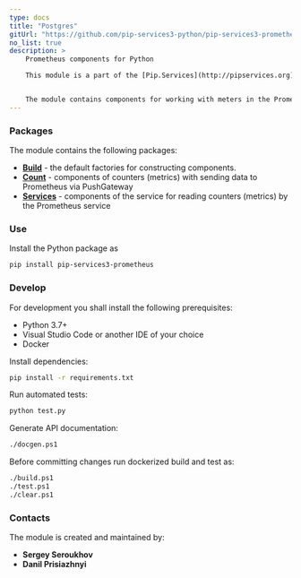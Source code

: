 ```yaml
---
type: docs
title: "Postgres"
gitUrl: "https://github.com/pip-services3-python/pip-services3-prometheus-python"
no_list: true
description: > 
    Prometheus components for Python

    This module is a part of the [Pip.Services](http://pipservices.org) polyglot microservices toolkit.


    The module contains components for working with meters in the Prometheus service. The PrometheusCounters and PrometheusMetricsService components allow you to work both in client mode through PushGateway, and as a service.
---
```


### Packages

The module contains the following packages:
- [**Build**](build) - the default factories for constructing components.
- [**Count**](count) - components of counters (metrics) with sending data to Prometheus via PushGateway
- [**Services**](services) - components of the service for reading counters (metrics) by the Prometheus service


### Use

Install the Python package as
```bash
pip install pip-services3-prometheus
```

### Develop

For development you shall install the following prerequisites:
* Python 3.7+
* Visual Studio Code or another IDE of your choice
* Docker

Install dependencies:
```bash
pip install -r requirements.txt
```

Run automated tests:
```bash
python test.py
```

Generate API documentation:
```bash
./docgen.ps1
```

Before committing changes run dockerized build and test as:
```bash
./build.ps1
./test.ps1
./clear.ps1
```

### Contacts

The module is created and maintained by:
- **Sergey Seroukhov**
- **Danil Prisiazhnyi**